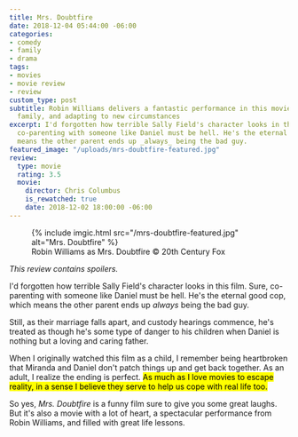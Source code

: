 ```yaml
---
title: Mrs. Doubtfire
date: 2018-12-04 05:44:00 -06:00
categories:
- comedy
- family
- drama
tags:
- movies
- movie review
- review
custom_type: post
subtitle: Robin Williams delivers a fantastic performance in this movie about love,
  family, and adapting to new circumstances
excerpt: I'd forgotten how terrible Sally Field's character looks in this film. Sure,
  co-parenting with someone like Daniel must be hell. He's the eternal good cop, which
  means the other parent ends up _always_ being the bad guy.
featured_image: "/uploads/mrs-doubtfire-featured.jpg"
review:
  type: movie
  rating: 3.5
  movie:
    director: Chris Columbus
    is_rewatched: true
    date: 2018-12-02 18:00:00 -06:00
---
```


<figure class="extendout">
  {% include imgic.html src="/mrs-doubtfire-featured.jpg" alt="Mrs. Doubtfire" %}
  <figcaption>Robin Williams as Mrs. Doubtfire <span class="image__copyright">© 20th Century Fox</span></figcaption>
</figure>

_This review contains spoilers._

I'd forgotten how terrible Sally Field's character looks in this film. Sure, co-parenting with someone like Daniel must be hell. He's the eternal good cop, which means the other parent ends up _always_ being the bad guy.

Still, as their marriage falls apart, and custody hearings commence, he's treated as though he's some type of danger to his children when Daniel is nothing but a loving and caring father.

When I originally watched this film as a child, I remember being heartbroken that Miranda and Daniel don't patch things up and get back together. As an adult, I realize the ending is perfect. <mark>As much as I love movies to escape reality, in a sense I believe they serve to help us cope with real life&nbsp;too.</mark>

So yes, _Mrs. Doubtfire_ is a funny film sure to give you some great laughs. But it's also a movie with a lot of heart, a spectacular performance from Robin Williams, and filled with great life lessons.
